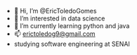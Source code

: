 - 👋 Hi, I’m @EricToledoGomes
- 👀 I’m interested in data science
- 🌱 I’m currently learning python and java
- 📫 erictoledog9@gmail.com
- studying software engineering at SENAI 

<!---
EricToledoGomes/EricToledoGomes is a ✨ special ✨ repository because its `README.md` (this file) appears on your GitHub profile.
You can click the Preview link to take a look at your changes.
--->

